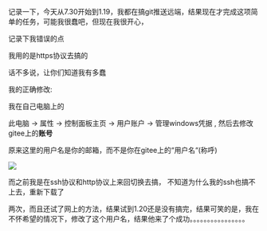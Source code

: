 记录一下，今天从7.30开始到1.19，我都在搞git推送远端，结果现在才完成这项简单的任务，可能我很蠢吧，但现在我很开心，

记录下我错误的点

我用的是https协议去搞的

话不多说，让你们知道我有多蠢

我的正确修改:

我在自己电脑上的

此电脑 -> 属性 -> 控制面板主页 -> 用户账户 -> 管理windows凭据 , 然后去修改gitee上的**账号**

原来这里的用户名是你的邮箱，而不是你在gitee上的“用户名“(称呼)

![](F:\笔记\错误笔记\assets\错误提示篇.png)

而之前我是在ssh协议和http协议上来回切换去搞， 不知道为什么我的ssh也搞不上去，重新下载了

两次，而且还试了网上的方法，结果试到1.20还是没有搞完，结果可笑的是，我在不怀希望的情况下，修改了这个用户名，结果他来了个成功。。。。。。。。。。。。。。。。
